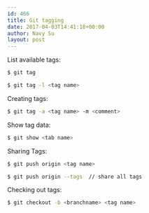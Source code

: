 ```yaml
---
id: 466
title: Git tagging
date: 2017-04-03T14:41:18+00:00
author: Navy Su
layout: post
---
```

List available tags:

~~~bash
$ git tag

$ git tag -l <tag name>
~~~

Creating tags:

~~~bash
$ git tag -a <tag name> -m <comment>
~~~

Show tag data:

~~~bash
$ git show <tab name>
~~~

Sharing Tags:
  

~~~bash
$ git push origin <tag name>

$ git push origin --tags  // share all tags
~~~

Checking out tags:

~~~bash
$ git checkout -b <branchname> <tag name>
~~~